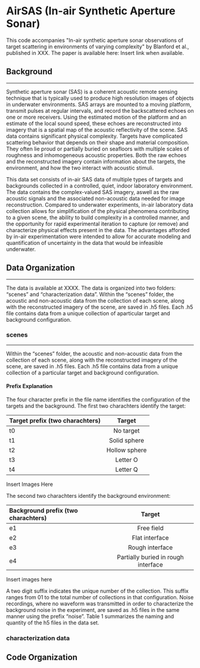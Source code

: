 # AirSAS (In-air Synthetic Aperture Sonar)

This code accompanies "In-air synthetic aperture sonar observations of target scattering in environments of varying complexity" by Blanford et al., published in XXX. The paper is available here\: Insert link when available.

## Background 
---
Synthetic aperture sonar (SAS) is a coherent acoustic remote sensing technique that is typically used to produce high resolution images of objects in underwater environments. SAS arrays are mounted to a moving platform, transmit pulses at regular intervals, and record the backscattered echoes on one or more receivers. Using the estimated motion of the platform and an estimate of the local sound speed, these echoes are reconstructed into imagery that is a spatial map of the acoustic reflectivity of the scene. SAS data contains significant physical complexity. Targets have complicated scattering behavior that depends on their shape and material composition. They often lie proud or partially buried on seafloors with multiple scales of roughness and inhomogeneous acoustic properties. Both the raw echoes and the reconstructed imagery contain information about the targets, the environment, and how the two interact with acoustic stimuli.

This data set consists of in-air SAS data of multiple types of targets and backgrounds collected in a controlled, quiet, indoor laboratory environment. The data contains the complex-valued SAS imagery, aswell as the raw acoustic signals and the associated non-acoustic data needed for image reconstruction. Compared to underwater experiments, in-air laboratory data collection allows for simplification of the physical phenomena contributing to a given scene, the ability to build complexity in a controlled manner, and the opportunity for rapid experimental iteration to capture (or remove) and characterize physical effects present in the data. The advantages afforded by in-air experimentation were intended to allow for accurate modeling and quantification of uncertainty in the data that would be infeasible underwater.
 
## Data Organization
---
The data is available at XXXX. The data is organized into two folders\: “scenes” and “characterization data”. Within the “scenes” folder, the acoustic and non-acoustic data from the collection of each scene, along with the reconstructed imagery of the scene, are saved in .h5 files. Each .h5 file contains data from a unique collection of aparticular target and background configuration.

### scenes
---
Within the “scenes” folder, the acoustic and non-acoustic data from the collection of each scene, along with the reconstructed imagery of the scene, are saved in .h5 files. Each .h5 file contains data from a unique collection of a particular target and background configuration.  

#### Prefix Explanation

The four character prefix in the file name identifies the configuration of the targets and the background. The first two charachters identify the target:


| Target prefix (two charachters) | Target | 
| :------------------- | :----------: | 
| t0              | No target      | 
| t1              | Solid sphere   | 
| t2              | Hollow sphere  | 
| t3              | Letter O       | 
| t4              | Letter Q       | 

Insert Images Here

The second two charachters identify the background environment:

| Background prefix (two charachters) | Target | 
| :------------------- | :----------: | 
| e1              | Free field       | 
| e2              | Flat interface   | 
| e3              | Rough interface  | 
| e4              | Partially buried in rough interface | 

Insert images here

A two digit suffix indicates the unique number of the collection. This suffix ranges from 01 to the total number of collections in that configuration. Noise recordings, where no waveform was transmitted in order to characterize the background noise in the experiment, are saved as .h5 files in the same manner using the prefix “noise”. Table 1 summarizes the naming and quantity of the h5 files in the data set.

### characterization data


## Code Organization